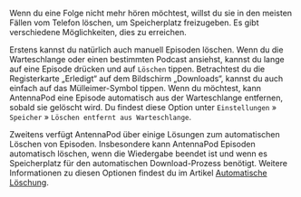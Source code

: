 Wenn du eine Folge nicht mehr hören möchtest, willst du sie in den meisten Fällen
vom Telefon löschen, um Speicherplatz freizugeben. Es gibt verschiedene
Möglichkeiten, dies zu erreichen.

Erstens kannst du natürlich auch manuell Episoden löschen. Wenn du die
Warteschlange oder einen bestimmten Podcast ansiehst, kannst du lange auf eine
Episode drücken und auf `Löschen` tippen. Betrachtest du die Registerkarte
„Erledigt“ auf dem Bildschirm „Downloads“, kannst du auch einfach auf das
Mülleimer-Symbol tippen. Wenn du möchtest, kann AntennaPod eine Episode
automatisch aus der Warteschlange entfernen, sobald sie gelöscht wird. Du
findest diese Option unter `Einstellungen` » `Speicher` »
`Löschen entfernt aus Warteschlange`.

Zweitens verfügt AntennaPod über einige Lösungen zum automatischen Löschen von
Episoden. Insbesondere kann AntennaPod Episoden automatisch löschen, wenn die
Wiedergabe beendet ist und wenn es Speicherplatz für den automatischen
Download-Prozess benötigt. Weitere Informationen zu diesen Optionen findest du
im Artikel [Automatische Löschung](/de/documentation/automation/deletion).

